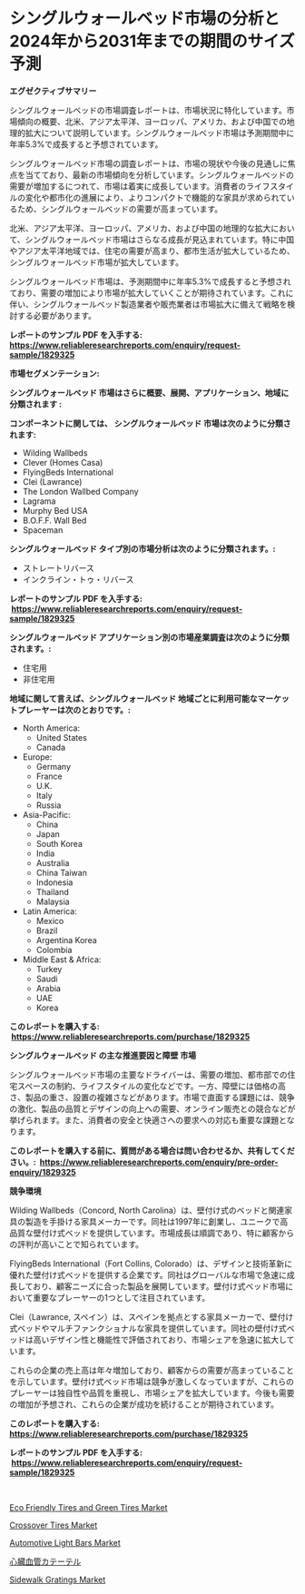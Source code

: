 <p><h1>シングルウォールベッド市場の分析と2024年から2031年までの期間のサイズ予測</h1></p><p><strong>エグゼクティブサマリー</strong></p>
<p><p>シングルウォールベッドの市場調査レポートは、市場状況に特化しています。市場傾向の概要、北米、アジア太平洋、ヨーロッパ、アメリカ、および中国での地理的拡大について説明しています。シングルウォールベッド市場は予測期間中に年率5.3%で成長すると予想されています。</p><p>シングルウォールベッド市場の調査レポートは、市場の現状や今後の見通しに焦点を当てており、最新の市場傾向を分析しています。シングルウォールベッドの需要が増加するにつれて、市場は着実に成長しています。消費者のライフスタイルの変化や都市化の進展により、よりコンパクトで機能的な家具が求められているため、シングルウォールベッドの需要が高まっています。</p><p>北米、アジア太平洋、ヨーロッパ、アメリカ、および中国の地理的な拡大において、シングルウォールベッド市場はさらなる成長が見込まれています。特に中国やアジア太平洋地域では、住宅の需要が高まり、都市生活が拡大しているため、シングルウォールベッド市場が拡大しています。</p><p>シングルウォールベッド市場は、予測期間中に年率5.3%で成長すると予想されており、需要の増加により市場が拡大していくことが期待されています。これに伴い、シングルウォールベッド製造業者や販売業者は市場拡大に備えて戦略を検討する必要があります。</p></p>
<p><strong>レポートのサンプル PDF を入手する: <a href="https://www.reliableresearchreports.com/enquiry/request-sample/1829325">https://www.reliableresearchreports.com/enquiry/request-sample/1829325</a></strong></p>
<p><strong>市場セグメンテーション:</strong></p>
<p><strong> シングルウォールベッド 市場はさらに概要、展開、アプリケーション、地域に分類されます :</strong></p>
<p><strong>コンポーネントに関しては、 シングルウォールベッド 市場は次のように分類されます: &nbsp;</strong></p>
<p><ul><li>Wilding Wallbeds</li><li>Clever (Homes Casa)</li><li>FlyingBeds International</li><li>Clei (Lawrance)</li><li>The London Wallbed Company</li><li>Lagrama</li><li>Murphy Bed USA</li><li>B.O.F.F. Wall Bed</li><li>Spaceman</li></ul></p>
<p><strong> シングルウォールベッド タイプ別の市場分析は次のように分類されます。:</strong></p>
<p><ul><li>ストレートリバース</li><li>インクライン・トゥ・リバース</li></ul></p>
<p><strong>レポートのサンプル PDF を入手する: &nbsp;<a href="https://www.reliableresearchreports.com/enquiry/request-sample/1829325">https://www.reliableresearchreports.com/enquiry/request-sample/1829325</a></strong></p>
<p><strong> シングルウォールベッド アプリケーション別の市場産業調査は次のように分類されます。:</strong></p>
<p><ul><li>住宅用</li><li>非住宅用</li></ul></p>
<p><strong>地域に関して言えば、シングルウォールベッド 地域ごとに利用可能なマーケットプレーヤーは次のとおりです。:</strong></p>
<p><ul>
    <li>
        North America:
        <ul>
            <li>United States</li>
            <li>Canada</li>
        </ul>
    </li>
    <li>
        Europe:
        <ul>
            <li>Germany</li>
            <li>France</li>
            <li>U.K.</li>
            <li>Italy</li>
            <li>Russia</li>
        </ul>
    </li>
    <li>
        Asia-Pacific:
        <ul>
            <li>China</li>
            <li>Japan</li>
            <li>South Korea</li>
            <li>India</li>
            <li>Australia</li>
            <li>China Taiwan</li>
            <li>Indonesia</li>
            <li>Thailand</li>
            <li>Malaysia</li>
        </ul>
    </li>
    <li>
        Latin America:
        <ul>
            <li>Mexico</li>
            <li>Brazil</li>
            <li>Argentina Korea</li>
            <li>Colombia</li>
        </ul>
    </li>
    <li>
        Middle East & Africa:
        <ul>
            <li>Turkey</li>
            <li>Saudi</li>
            <li>Arabia</li>
            <li>UAE</li>
            <li>Korea</li>
        </ul>
    </li>
    </ul></p>
<p><strong>このレポートを購入する: &nbsp;<a href="https://www.reliableresearchreports.com/purchase/1829325">https://www.reliableresearchreports.com/purchase/1829325</a></strong></p>
<p><strong>シングルウォールベッド の主な推進要因と障壁 市場</strong></p>
<p><p>シングルウォールベッド市場の主要なドライバーは、需要の増加、都市部での住宅スペースの制約、ライフスタイルの変化などです。一方、障壁には価格の高さ、製品の重さ、設置の複雑さなどがあります。市場で直面する課題には、競争の激化、製品の品質とデザインの向上への需要、オンライン販売との競合などが挙げられます。また、消費者の安全と快適さへの要求への対応も重要な課題となります。</p></p>
<p><strong>このレポートを購入する前に、質問がある場合は問い合わせるか、共有してください。:&nbsp; <a href="https://www.reliableresearchreports.com/enquiry/pre-order-enquiry/1829325">https://www.reliableresearchreports.com/enquiry/pre-order-enquiry/1829325</a></strong></p>
<p><strong>競争環境</strong></p>
<p><p>Wilding Wallbeds（Concord, North Carolina）は、壁付け式のベッドと関連家具の製造を手掛ける家具メーカーです。同社は1997年に創業し、ユニークで高品質な壁付け式ベッドを提供しています。市場成長は順調であり、特に顧客からの評判が高いことで知られています。</p><p>FlyingBeds International（Fort Collins, Colorado）は、デザインと技術革新に優れた壁付け式ベッドを提供する企業です。同社はグローバルな市場で急速に成長しており、顧客ニーズに合った製品を展開しています。壁付け式ベッド市場において重要なプレーヤーの1つとして注目されています。</p><p>Clei（Lawrance, スペイン）は、スペインを拠点とする家具メーカーで、壁付け式ベッドやマルチファンクショナルな家具を提供しています。同社の壁付け式ベッドは高いデザイン性と機能性で評価されており、市場シェアを急速に拡大しています。</p><p>これらの企業の売上高は年々増加しており、顧客からの需要が高まっていることを示しています。壁付け式ベッド市場は競争が激しくなっていますが、これらのプレーヤーは独自性や品質を重視し、市場シェアを拡大しています。今後も需要の増加が予想され、これらの企業が成功を続けることが期待されています。</p></p>
<p><strong>このレポートを購入する: &nbsp; <a href="https://www.reliableresearchreports.com/purchase/1829325">https://www.reliableresearchreports.com/purchase/1829325</a></strong></p>
<p><strong>レポートのサンプル PDF を入手する: &nbsp;<a href="https://www.reliableresearchreports.com/enquiry/request-sample/1829325">https://www.reliableresearchreports.com/enquiry/request-sample/1829325</a></strong><strong></strong></p>
<p>&nbsp;</p>
<p><p><a href="https://issuu.com/reportprime-2/docs/eco-friendly-tires-and-green-tires-market-size-203">Eco Friendly Tires and Green Tires Market</a></p><p><a href="https://issuu.com/reportprime-2/docs/crossover-tires-market-size-2030.pptx">Crossover Tires Market</a></p><p><a href="https://github.com/GroverBarry/Market-Research-Report-List-4/blob/main/automotive-light-bars-market.md">Automotive Light Bars Market</a></p><p><a href="https://medium.com/@destineygrimes2023/%E5%BF%83%E8%87%93%E8%A1%80%E7%AE%A1%E3%82%AB%E3%83%86%E3%83%BC%E3%83%86%E3%83%AB%E5%B8%82%E5%A0%B4%E3%82%A4%E3%83%B3%E3%82%B5%E3%82%A4%E3%83%88-%E5%B8%82%E5%A0%B4%E5%8B%95%E5%90%91-%E6%88%90%E9%95%B7-2024%E5%B9%B4%E3%81%8B%E3%82%892031%E5%B9%B4%E3%81%BE%E3%81%A7%E3%81%AE%E4%BA%88%E6%B8%AC-4e1b14709d6f">心臓血管カテーテル</a></p><p><a href="https://fearless-okapi-6c8.notion.site/Global-Sidewalk-Gratings-Market-Size-and-Market-Trends-Insights-and-Projections-from-2024-to-2031-171aff16824e42d4916cda5bb96d4067">Sidewalk Gratings Market</a></p></p>